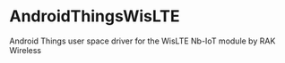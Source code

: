 # AndroidThingsWisLTE
Android Things user space driver for the WisLTE Nb-IoT module by RAK Wireless

